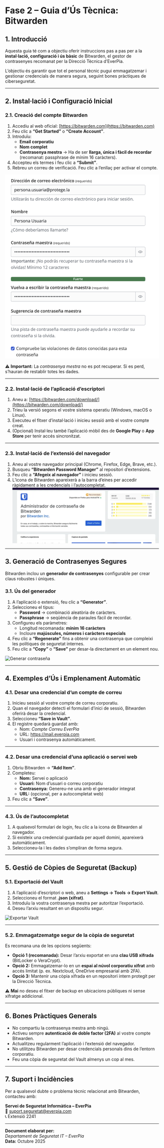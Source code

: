 # **Fase 2 – Guia d’Ús Tècnica: Bitwarden**

## **1. Introducció**

Aquesta guia té com a objectiu oferir instruccions pas a pas per a la **instal·lació, configuració i ús bàsic** de Bitwarden, el gestor de contrasenyes recomanat per la Direcció Tècnica d’EverPia.  

L’objectiu és garantir que tot el personal tècnic pugui emmagatzemar i gestionar credencials de manera segura, seguint bones pràctiques de ciberseguretat.

---

## **2. Instal·lació i Configuració Inicial**

### **2.1. Creació del compte Bitwarden**

1. Accediu al web oficial: [https://bitwarden.com](https://bitwarden.com)  
2. Feu clic a **“Get Started”** o **“Create Account”**.  
3. Introduïu:
   - **Email corporatiu**
   - **Nom complet**
   - **Contrasenya mestra** → Ha de ser **llarga, única i fàcil de recordar** (recomanat: passphrase de mínim 16 caràcters).
4. Accepteu els termes i feu clic a **“Submit”**.  
5. Rebreu un correu de verificació. Feu clic a l’enllaç per activar el compte.

![Crear Compte](./img/crear_compte.png)

⚠️ **Important:** La *contrasenya mestra* no es pot recuperar. Si es perd, s’hauran de restablir totes les dades.

---

### **2.2. Instal·lació de l’aplicació d’escriptori**

1. Aneu a: [https://bitwarden.com/download/](https://bitwarden.com/download/)  
2. Trieu la versió segons el vostre sistema operatiu (Windows, macOS o Linux).  
3. Executeu el fitxer d’instal·lació i inicieu sessió amb el vostre compte creat.  
4. (Opcional) Instal·leu també l’aplicació mòbil des de **Google Play** o **App Store** per tenir accés sincronitzat.

---

### **2.3. Instal·lació de l’extensió del navegador**

1. Aneu al vostre navegador principal (Chrome, Firefox, Edge, Brave, etc.).  
2. Busqueu **“Bitwarden Password Manager”** al repositori d’extensions.  
3. Feu clic a **“Afegeix al navegador”** i inicieu sessió.  
4. L’icona de Bitwarden apareixerà a la barra d’eines per accedir ràpidament a les credencials i l’autocompletat.
![Afegir Extensió](./img/afegir_extensio.png)

---

## **3. Generació de Contrasenyes Segures**

Bitwarden inclou un **generador de contrasenyes** configurable per crear claus robustes i úniques.

### **3.1. Ús del generador**

1. A l’aplicació o extensió, feu clic a **“Generator”**.  
2. Seleccioneu el tipus:
   - **Password** → combinació aleatòria de caràcters.  
   - **Passphrase** → seqüència de paraules fàcil de recordar.  
3. Configureu els paràmetres:
   - Longitud recomanada: **mínim 16 caràcters**  
   - Incloure **majúscules, números i caràcters especials**
4. Feu clic a **“Regenerate”** fins a obtenir una contrasenya que compleixi les polítiques de seguretat internes.
5. Feu clic a **“Copy”** o **“Save”** per desar-la directament en un element nou.

![Generar contraseña](./img/generar_contraseña.png)

---

## **4. Exemples d’Ús i Emplenament Automàtic**

### **4.1. Desar una credencial d’un compte de correu**

1. Inicieu sessió al vostre compte de correu corporatiu.  
2. Quan el navegador detecti el formulari d’inici de sessió, Bitwarden oferirà desar la credencial.  
3. Seleccioneu **“Save in Vault”**.  
4. El registre quedarà guardat amb:
   - Nom: *Compte Correu EverPia*
   - URL: https://mail.everpia.com
   - Usuari i contrasenya automàticament.

---

### **4.2. Desar una credencial d’una aplicació o servei web**

1. Obriu Bitwarden → **“Add Item”**.  
2. Completeu:
   - **Nom:** Servei o aplicació  
   - **Usuari:** Nom d’usuari o correu corporatiu  
   - **Contrasenya:** Genereu-ne una amb el generador integrat  
   - **URL:** (opcional, per a autocompletat web)
3. Feu clic a **“Save”**.

---

### **4.3. Ús de l’autocompletat**

1. A qualsevol formulari de login, feu clic a la icona de Bitwarden al navegador.  
2. Si existeix una credencial guardada per aquell domini, apareixerà automàticament.  
3. Seleccioneu-la i les dades s’ompliran de forma segura.

---

## **5. Gestió de Còpies de Seguretat (Backup)**

### **5.1. Exportació del Vault**

1. A l’aplicació d’escriptori o web, aneu a **Settings → Tools → Export Vault**.  
2. Seleccioneu el format **.json (xifrat)**.  
3. Introduïu la vostra contrasenya mestra per autoritzar l’exportació.  
4. Deseu l’arxiu resultant en un dispositiu segur.

![Exportar Vault](./img/exportar_vault.png)

---

### **5.2. Emmagatzematge segur de la còpia de seguretat**

Es recomana una de les opcions següents:

- **Opció 1 (recomanada):** Desar l’arxiu exportat en una **clau USB xifrada** (BitLocker o VeraCrypt).  
- **Opció 2:** Emmagatzemar-lo en un **espai al núvol corporatiu xifrat** amb accés limitat (p. ex. Nextcloud, OneDrive empresarial amb 2FA).  
- **Opció 3:** Mantenir una còpia xifrada en un repositori intern protegit per la Direcció Tècnica.

⚠️ **Mai** no deseu el fitxer de backup en ubicacions públiques ni sense xifratge addicional.

---

## **6. Bones Pràctiques Generals**

- No compartiu la contrasenya mestra amb ningú.  
- Activeu sempre **autenticació de doble factor (2FA)** al vostre compte Bitwarden.  
- Actualitzeu regularment l’aplicació i l’extensió del navegador.  
- No utilitzeu Bitwarden per desar credencials personals dins de l’entorn corporatiu.  
- Feu una còpia de seguretat del Vault almenys un cop al mes.  

---

## **7. Suport i Incidències**

Per a qualsevol dubte o problema tècnic relacionat amb Bitwarden, contacteu amb:

**Servei de Seguretat Informàtica – EverPia**  
📧 suport.seguretat@everpia.com  
📞 Extensió 2241  

---

**Document elaborat per:**  
*Departament de Seguretat IT – EverPia*  
**Data:** Octubre 2025
